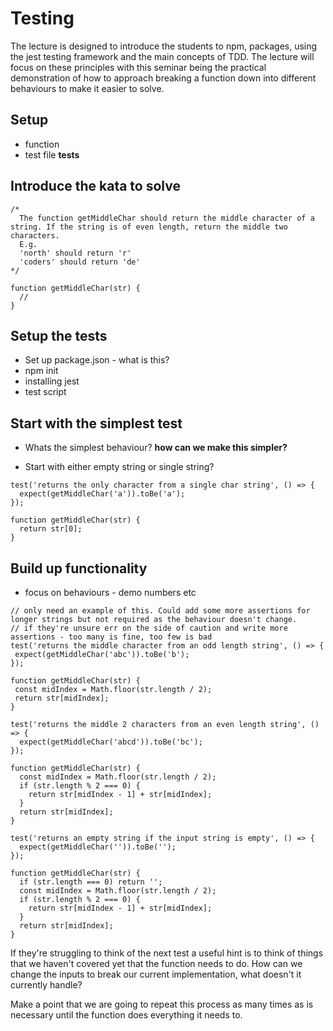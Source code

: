 # Testing

The lecture is designed to introduce the students to npm, packages, using the jest testing framework and the main concepts of TDD. The lecture will focus on these principles with this seminar being the practical demonstration of how to approach breaking a function down into different behaviours to make it easier to solve.

## Setup

-   function
-   test file **tests**

## Introduce the kata to solve

```
/*
  The function getMiddleChar should return the middle character of a string. If the string is of even length, return the middle two characters.
  E.g.
  'north' should return 'r'
  'coders' should return 'de'
*/

function getMiddleChar(str) {
  //
}
```

## Setup the tests

-   Set up package.json - what is this?
-   npm init
-   installing jest
-   test script

## Start with the simplest test

-   Whats the simplest behaviour? **how can we make this simpler?**

-   Start with either empty string or single string?

```
test('returns the only character from a single char string', () => {
  expect(getMiddleChar('a')).toBe('a');
});

function getMiddleChar(str) {
  return str[0];
}
```

## Build up functionality

-   focus on behaviours - demo numbers etc

```
// only need an example of this. Could add some more assertions for longer strings but not required as the behaviour doesn't change.
// if they're unsure err on the side of caution and write more assertions - too many is fine, too few is bad
test('returns the middle character from an odd length string', () => {
 expect(getMiddleChar('abc')).toBe('b');
});

function getMiddleChar(str) {
 const midIndex = Math.floor(str.length / 2);
 return str[midIndex];
}
```

```
test('returns the middle 2 characters from an even length string', () => {
  expect(getMiddleChar('abcd')).toBe('bc');
});

function getMiddleChar(str) {
  const midIndex = Math.floor(str.length / 2);
  if (str.length % 2 === 0) {
    return str[midIndex - 1] + str[midIndex];
  }
  return str[midIndex];
}
```

```
test('returns an empty string if the input string is empty', () => {
  expect(getMiddleChar('')).toBe('');
});

function getMiddleChar(str) {
  if (str.length === 0) return '';
  const midIndex = Math.floor(str.length / 2);
  if (str.length % 2 === 0) {
    return str[midIndex - 1] + str[midIndex];
  }
  return str[midIndex];
}
```

If they're struggling to think of the next test a useful hint is to think of things that we haven't covered yet that the function needs to do. How can we change the inputs to break our current implementation, what doesn't it currently handle?

Make a point that we are going to repeat this process as many times as is necessary until the function does everything it needs to.
